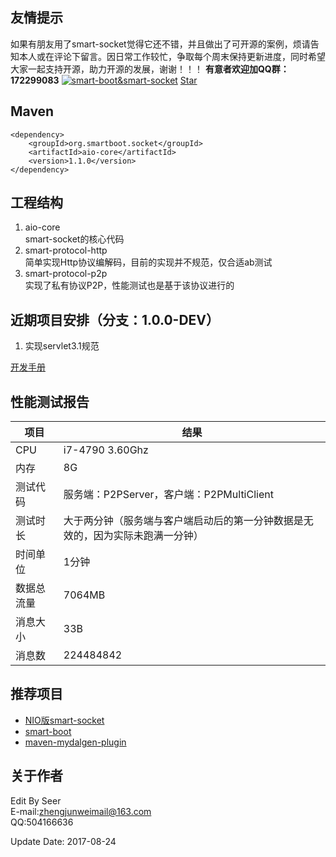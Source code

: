## 友情提示
如果有朋友用了smart-socket觉得它还不错，并且做出了可开源的案例，烦请告知本人或在评论下留言。因日常工作较忙，争取每个周末保持更新进度，同时希望大家一起支持开源，助力开源的发展，谢谢！！！ **有意者欢迎加QQ群：172299083** <a target="_blank" href="//shang.qq.com/wpa/qunwpa?idkey=3b5415f714c714616d15e86c1143d31855bffa01d3f73bfb2970c4575859436a"><img border="0" src="//pub.idqqimg.com/wpa/images/group.png" alt="smart-boot&amp;smart-socket" title="smart-boot&amp;smart-socket"></a>
<a href="/smartboot/smart-socket/star" class="ui button star" data-method="post" data-remote="true" rel="nofollow"><i class="iconfont icon-star"></i>
Star
</a>
## Maven

    <dependency>
        <groupId>org.smartboot.socket</groupId>
        <artifactId>aio-core</artifactId>
        <version>1.1.0</version>
    </dependency>

## 工程结构
1. aio-core		
smart-socket的核心代码
2. smart-protocol-http		
简单实现Http协议编解码，目前的实现并不规范，仅合适ab测试
3. smart-protocol-p2p	
实现了私有协议P2P，性能测试也是基于该协议进行的

## 近期项目安排（分支：1.0.0-DEV）
1. 实现servlet3.1规范

[开发手册](http://smartsocket.mydoc.io/)

## 性能测试报告

| 项目 | 结果 |
| --- | --- |
|CPU| i7-4790 3.60Ghz|
|内存| 8G|
|测试代码|服务端：P2PServer，客户端：P2PMultiClient|
|测试时长|大于两分钟（服务端与客户端启动后的第一分钟数据是无效的，因为实际未跑满一分钟）
|时间单位|1分钟|
|数据总流量|7064MB|
|消息大小|33B|
|消息数|224484842|

## 推荐项目
- [NIO版smart-socket](http://git.oschina.net/smartdms/smart-socket)
- [smart-boot](http://git.oschina.net/smartboot/smart-boot)
- [maven-mydalgen-plugin](http://git.oschina.net/smartboot/maven-mydalgen-plugin)

## 关于作者
Edit By Seer  
E-mail:zhengjunweimail@163.com  
QQ:504166636

Update Date: 2017-08-24